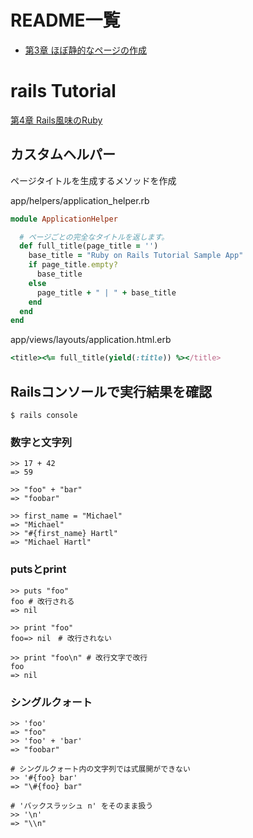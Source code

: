 # README一覧

- [第3章 ほぼ静的なページの作成](/READMEFILE/tutorial_3.md)

# rails Tutorial

[第4章 Rails風味のRuby](https://railstutorial.jp/chapters/rails_flavored_ruby?version=5.1#cha-rails_flavored_ruby)

## カスタムヘルパー

ページタイトルを生成するメソッドを作成

app/helpers/application_helper.rb

```ruby
module ApplicationHelper

  # ページごとの完全なタイトルを返します。
  def full_title(page_title = '')
    base_title = "Ruby on Rails Tutorial Sample App"
    if page_title.empty?
      base_title
    else
      page_title + " | " + base_title
    end
  end
end
```

app/views/layouts/application.html.erb

```ruby
<title><%= full_title(yield(:title)) %></title>
```

## Railsコンソールで実行結果を確認

```terminal
$ rails console
```

### 数字と文字列

```terminal
>> 17 + 42
=> 59

>> "foo" + "bar"
=> "foobar"

>> first_name = "Michael"
=> "Michael"
>> "#{first_name} Hartl"
=> "Michael Hartl"
```

### putsとprint

```terminal
>> puts "foo"
foo # 改行される
=> nil

>> print "foo"
foo=> nil　# 改行されない

>> print "foo\n" # 改行文字で改行
foo
=> nil
```

### シングルクォート

```terminal
>> 'foo'
=> "foo"
>> 'foo' + 'bar'
=> "foobar"

# シングルクォート内の文字列では式展開ができない
>> '#{foo} bar'
=> "\#{foo} bar"

# 'バックスラッシュ n' をそのまま扱う
>> '\n'
=> "\\n"
```
